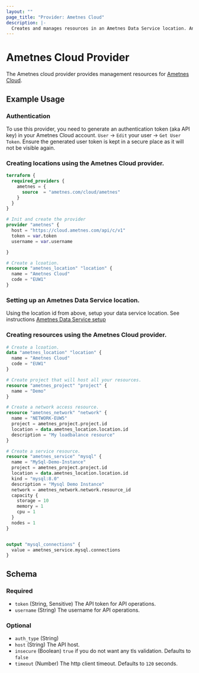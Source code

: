 ```yaml
---
layout: ""
page_title: "Provider: Ametnes Cloud"
description: |-
  Creates and manages resources in an Ametnes Data Service location. An Ametnes Data Service location is essentially a dedicated kubernetes cluster with an Ametnes Cloud Agent installed. Data services are then created and managed in the cluster using this terraform provider.
---
```


# Ametnes Cloud Provider

The Ametnes cloud provider provides management resources for
[Ametnes Cloud](https://cloud.ametnes.com/).

## Example Usage

### Authentication
To use this provider, you need to generate an authentication token (aka API key) in your Ametnes Cloud account. `User` -> `Edit` your user -> `Get User Token`.
Ensure the generated user token is kept in a secure place as it will not be visible again.

### Creating locations using the Ametnes Cloud provider.

```terraform
terraform {
  required_providers {
    ametnes = {
      source  = "ametnes.com/cloud/ametnes"
    }
  }
}

# Init and create the provider
provider "ametnes" {
  host = "https://cloud.ametnes.com/api/c/v1"
  token = var.token
  username = var.username

}

# Create a lcoation.
resource "ametnes_location" "location" {
  name = "Ametnes Cloud"
  code = "EUW1"
}
```

### Setting up an Ametnes Data Service location.
Using the location id from above, setup your data service location. See instructions [Ametnes Data Service setup](https://github.com/ametnes/examples/tree/main/ametnes-cloud-agent)

### Creating resources using the Ametnes Cloud provider.

```terraform
# Create a lcoation.
data "ametnes_location" "location" {
  name = "Ametnes Cloud"
  code = "EUW1"
}

# Create project that will host all your resources.
resource "ametnes_project" "project" {
  name = "Demo"
}

# Create a network access resource.
resource "ametnes_network" "network" {
  name = "NETWORK-EUW5"
  project = ametnes_project.project.id
  location = data.ametnes_location.location.id
  description = "My loadbalance resource"
}

# Create a service resource.
resource "ametnes_service" "mysql" {
  name = "MySql-Demo-Instance"
  project = ametnes_project.project.id
  location = data.ametnes_location.location.id
  kind = "mysql:8.0"
  description = "Mysql Demo Instance"
  network = ametnes_network.network.resource_id
  capacity {
    storage = 10
    memory = 1
    cpu = 1
  } 
  nodes = 1
}


output "mysql_connections" {
  value = ametnes_service.mysql.connections
}
```


<!-- schema generated by tfplugindocs -->
## Schema

### Required

- `token` (String, Sensitive) The API token for API operations.
- `username` (String) The username for API operations.

### Optional

- `auth_type` (String)
- `host` (String) The API host.
- `insecure` (Boolean) `true` if you do not want any tls validation. Defaults to `false`
- `timeout` (Number) The http client timeout. Defaults to `120` seconds.
